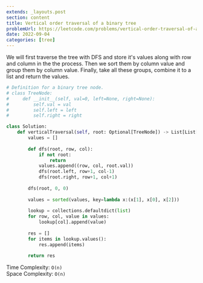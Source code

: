 ```yaml
---
extends: _layouts.post
section: content
title: Vertical order traversal of a binary tree
problemUrl: https://leetcode.com/problems/vertical-order-traversal-of-a-binary-tree/
date: 2022-09-04
categories: [tree]
---
```


We will first traverse the tree with DFS and store it's values along with row and column in the the process. Then we sort them by column value and group them by column value. Finally, take all these groups, combine it to a list and return the values.

```python
# Definition for a binary tree node.
# class TreeNode:
#     def __init__(self, val=0, left=None, right=None):
#         self.val = val
#         self.left = left
#         self.right = right

class Solution:
    def verticalTraversal(self, root: Optional[TreeNode]) -> List[List[int]]:
        values = []
        
        def dfs(root, row, col):
            if not root:
                return
            values.append((row, col, root.val))
            dfs(root.left, row+1, col-1)
            dfs(root.right, row+1, col+1)
        
        dfs(root, 0, 0)
        
        values = sorted(values, key=lambda x:(x[1], x[0], x[2]))
        
        lookup = collections.defaultdict(list)
        for row, col, value in values:
            lookup[col].append(value)
        
        res = []
        for items in lookup.values():
            res.append(items)
            
        return res
```

Time Complexity: `O(n)` <br/>
Space Complexity: `O(n)`